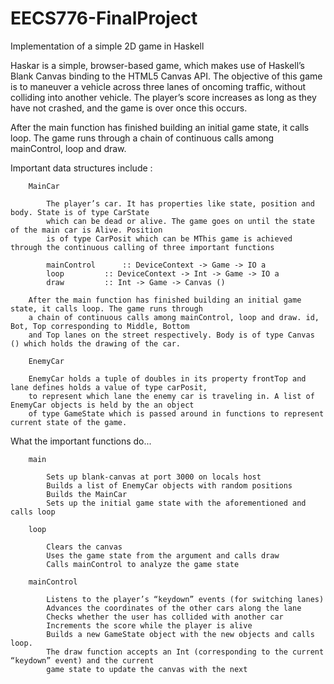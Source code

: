 # EECS776-FinalProject
Implementation of a simple 2D game in Haskell

Haskar is a simple, browser-based game, which makes use of Haskell’s Blank Canvas binding to the HTML5 Canvas API. The objective of this game is to maneuver a vehicle across three lanes of oncoming traffic, without colliding into another vehicle. The player’s score increases as long as they have not crashed, and the game is over once this occurs.

After the main function has finished building an initial game state, it calls loop. The game runs through a chain of continuous calls among mainControl, loop and draw.

Important data structures include :

		MainCar

			The player’s car. It has properties like state, position and body. State is of type CarState 
			which can be dead or alive. The game goes on until the state of the main car is Alive. Position 
			is of type CarPosit which can be MThis game is achieved through the continuous calling of three important functions

            mainControl  	 :: DeviceContext -> Game -> IO a
            loop 		 :: DeviceContext -> Int -> Game -> IO a
            draw 		 :: Int -> Game -> Canvas ()
            
        After the main function has finished building an initial game state, it calls loop. The game runs through 
        a chain of continuous calls among mainControl, loop and draw. id, Bot, Top corresponding to Middle, Bottom 
        and Top lanes on the street respectively. Body is of type Canvas () which holds the drawing of the car.

		EnemyCar

		EnemyCar holds a tuple of doubles in its property frontTop and lane defines holds a value of type carPosit,
		to represent which lane the enemy car is traveling in. A list of EnemyCar objects is held by the an object 
		of type GameState which is passed around in functions to represent current state of the game.


What the important functions do...

		main
		
			Sets up blank-canvas at port 3000 on locals host
			Builds a list of EnemyCar objects with random positions
			Builds the MainCar
			Sets up the initial game state with the aforementioned and calls loop
			
		loop
		
			Clears the canvas
			Uses the game state from the argument and calls draw
			Calls mainControl to analyze the game state
			
		mainControl
		
			Listens to the player’s “keydown” events (for switching lanes)
			Advances the coordinates of the other cars along the lane
			Checks whether the user has collided with another car
			Increments the score while the player is alive
			Builds a new GameState object with the new objects and calls loop.
			The draw function accepts an Int (corresponding to the current “keydown” event) and the current 
			game state to update the canvas with the next
  
